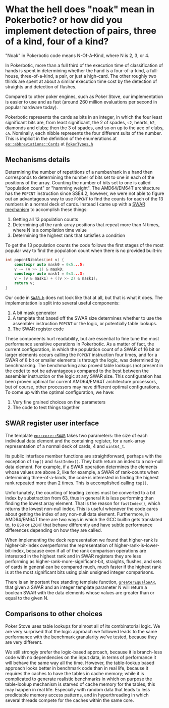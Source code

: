 # What the hell does "noak" mean in Pokerbotic? or how did you implement detection of pairs, three of a kind, four of a kind?

"Noak" in Pokerbotic code means N-Of-A-Kind, where N is 2, 3, or 4.

In Pokerbotic, more than a full third of the execution time of classification of hands is spent in determining whether the hand is a four-of-a-kind, a full-house, three-of-a-kind, a pair, or just a high-card.  The other roughly two thirds are spent at about a similar execution time cost by the detection of straights and detection of flushes.

Compared to other poker engines, such as Poker Stove, our implementation is easier to use and as fast (around 260 million evaluations per second in popular hardware today).

Pokerbotic represents the cards as bits in an integer, in which the four least significant bits are, from least significant, the 2 of spades, `s2`, hearts, `h2`, diamonds and clubs; then the 3 of spades, and so on up to the ace of clubs, `cA`.  Nominally, each nibble represents the four different suits of the number.  This is implicit in the definition of the enumerations at [`ep::abbreviations::Cards`](https://github.com/thecppzoo/pokerbotic/blob/master/inc/ep/PokerTypes.h#L64) at [`PokerTypes.h`](https://github.com/thecppzoo/pokerbotic/blob/master/inc/ep/PokerTypes.h)

## Mechanisms details

Determining the number of repetitions of a number/rank in a hand then corresponds to determining the number of bits set to one in each of the positions of the array.  Counting the number of bits set to one is called "population count" or "hamming weight".  The AMD64/EM64T architecture has the `POPCNT` instruction since SSE4.2, however, we were not able to figure out an advantageous way to use `POPCNT` to find the counts for each of the 13 numbers in a normal deck of cards.  Instead I came up with a [SWAR mechanism](https://en.wikipedia.org/wiki/SWAR) to accomplish these things:

1. Getting all 13 population counts
2. Determining all the rank-array positions that repeat more than N times, where N is a compilation time value
3. Determining the highest rank that satisfies a condition

To get the 13 population counts the code follows the first stages of the most popular way to find the population count when there is no provided built-in:

```c++
int popcntNibbles(int v) {
    constexpr auto mask0 = 0x5...5;
    v -= (v >> 1) & mask0;
    constexpr auto mask1 = 0x3...3;
    v = (v & mask1) + ((v >> 2) & mask1);
    return v;
}
```

Our code in [`SWAR.h`](https://github.com/thecppzoo/pokerbotic/blob/master/inc/ep/core/SWAR.h) does not look like that at all, but that is what it does.  The implementation is split into several useful components:

1. A bit mask generator
2. A template that based off the SWAR size determines whether to use the assembler instruction `POPCNT` or the logic, or potentially table lookups.
3. The SWAR register code

These components hurt readability, but are essential to fine tune the most performance sensitive operations in Pokerbotic.  As a matter of fact, the current configuration, in which the population count of a SWAR of 16 bit or larger elements occurs calling the `POPCNT` instruction four times, and for a SWAR of 8 bit or smaller elements is through the logic, was determined by benchmarking.  The benchmarking also proved table lookups (not present in the code) to not be advantageous compared to the best between the assembler instruction or the logic at any SWAR size.  This configuration has been proven optimal for current AMD64/EM64T architecture processors, but of course, other processors may have different optimal configurations.  To come up with the optimal configuration, we have:

1. Very fine grained choices on the parameters
2. The code to test things together

## SWAR register user interface

The template [`ep::core::SWAR`](https://github.com/thecppzoo/pokerbotic/blob/master/inc/ep/core/SWAR.h#L112) takes two parameters: the size of each individual data element and the containing register, for a rank-array representation of a normal deck of cards, 4 and `uint64_t`.

Its public interface member functions are straightforward, perhaps with the exception of `top()` and `fastIndex()`.  They both return an index to a non-null data element.  For example, if a SWAR operation determines the elements whose values are above 2, like for example, a SWAR of rank-counts when determining three-of-a-kinds, the code is interested in finding the highest rank repeated more than 2 times.  This is accomplished calling `top()`.

Unfortunately, the counting of leading zeroes must be converted to a bit index by substraction from 63, thus in general it is less performing than finding the lowest array element.  That is the reason for `fastIndex()`, which returns the lowest non-null index.  This is useful whenever the code cares about getting the index of any non-null data element.  Furthermore, in AMD64/EM64T there are two ways in which the GCC builtin gets translated to, to `BSR` or `LZCNT` that behave differently and have subtle performance differences depending on how they are called.

When implementing the deck representation we found that higher-rank is higher-bit-index overperforms the representation of higher-rank-is-lower-bit-index, because even if all of the rank comparison operations are interested in the highest rank and in SWAR registers they are less performing as higher-rank-more-significant-bit, straights, flushes, and sets of cards in general can be compared much, much faster if the highest rank is at the most significant bits using plain unsigned integer comparisons.

There is an important free standing template function, [`greaterEqualSWAR`](https://github.com/thecppzoo/pokerbotic/blob/master/inc/ep/core/SWAR.h#L161), that given a SWAR and an integer template parameter N will return a boolean SWAR with the data elements whose values are greater than or equal to the given N.

## Comparisons to other choices

Poker Stove uses table lookups for almost all of its combinatorial logic.  We are very surprised that the logic approach we followed leads to the same performance with the benchmark granularity we've tested, because they are very different.

We still strongly prefer the logic-based approach, because it is branch-less code with no dependencies on the input data, in terms of performance it will behave the same way all the time.  However, the table-lookup based approach looks better in benchmark code than in real life, because it requires the caches to have the tables in cache memory; while it is complicated to generate realistic benchmarks in which on purpose the table-lookup mechanism is starved of cache memory for the tables, this may happen in real life.  Especially with random data that leads to less predictable memory access patterns, and in hyperthreading in which several threads compete for the caches within the same core.
